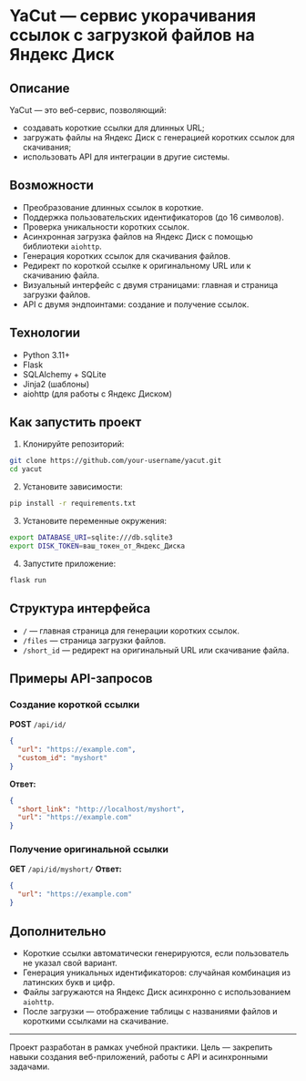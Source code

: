 # YaCut — сервис укорачивания ссылок с загрузкой файлов на Яндекс Диск

## Описание

YaCut — это веб-сервис, позволяющий:

- создавать короткие ссылки для длинных URL;
- загружать файлы на Яндекс Диск с генерацией коротких ссылок для скачивания;
- использовать API для интеграции в другие системы.

## Возможности

- Преобразование длинных ссылок в короткие.
- Поддержка пользовательских идентификаторов (до 16 символов).
- Проверка уникальности коротких ссылок.
- Асинхронная загрузка файлов на Яндекс Диск с помощью библиотеки `aiohttp`.
- Генерация коротких ссылок для скачивания файлов.
- Редирект по короткой ссылке к оригинальному URL или к скачиванию файла.
- Визуальный интерфейс с двумя страницами: главная и страница загрузки файлов.
- API с двумя эндпоинтами: создание и получение ссылок.

## Технологии

- Python 3.11+
- Flask
- SQLAlchemy + SQLite
- Jinja2 (шаблоны)
- aiohttp (для работы с Яндекс Диском)

## Как запустить проект

1. Клонируйте репозиторий:

```bash
git clone https://github.com/your-username/yacut.git
cd yacut
```

2. Установите зависимости:

```bash
pip install -r requirements.txt
```

3. Установите переменные окружения:

```bash
export DATABASE_URI=sqlite:///db.sqlite3
export DISK_TOKEN=ваш_токен_от_Яндекс_Диска
```

4. Запустите приложение:

```bash
flask run
```

## Структура интерфейса

- `/` — главная страница для генерации коротких ссылок.
- `/files` — страница загрузки файлов.
- `/short_id` — редирект на оригинальный URL или скачивание файла.

## Примеры API-запросов

### Создание короткой ссылки

**POST** `/api/id/`

```json
{
  "url": "https://example.com",
  "custom_id": "myshort"
}
```

**Ответ:**

```json
{
  "short_link": "http://localhost/myshort",
  "url": "https://example.com"
}
```

### Получение оригинальной ссылки

**GET** `/api/id/myshort/` **Ответ:**

```json
{
  "url": "https://example.com"
}
```

## Дополнительно

- Короткие ссылки автоматически генерируются, если пользователь не указал свой вариант.
- Генерация уникальных идентификаторов: случайная комбинация из латинских букв и цифр.
- Файлы загружаются на Яндекс Диск асинхронно с использованием `aiohttp`.
- После загрузки — отображение таблицы с названиями файлов и короткими ссылками на скачивание.

---

Проект разработан в рамках учебной практики. Цель — закрепить навыки создания веб-приложений, работы с API и асинхронными задачами.

